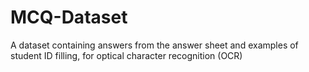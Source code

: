 # MCQ-Dataset
A dataset containing answers from the answer sheet and examples of student ID filling, for optical character recognition (OCR)
